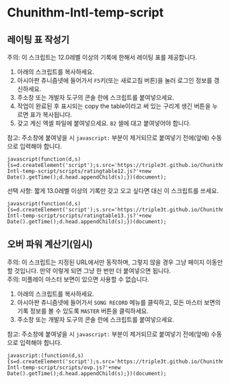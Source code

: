 # Chunithm-Intl-temp-script

## 레이팅 표 작성기
주의: 이 스크립트는 12.0레벨 이상의 기록에 한해서 레이팅 표를 제공합니다.  
1. 아래의 스크립트를 복사하세요.
2. 아시아판 츄니즘넷에 들어가서 `F5`키(또는 새로고침 버튼)을 눌러 로그인 정보를 갱신하세요.
3. 주소창 또는 개발자 도구의 콘솔 란에 스크립트를 붙여넣으세요.
4. 작업이 완료된 후 표시되는 copy the table이라고 써 있는 구리게 생긴 버튼을 누르면 표가 복사됩니다.
5. 갖고 계신 엑셀 파일에 붙여넣으세요. `B2` 셀에 대고 붙여넣어야 합니다.

참고: 주소창에 붙여넣을 시 `javascript:` 부분이 제거되므로 붙여넣기 전에(앞에) 수동으로 입력해야 합니다.  
```
javascript(function(d,s){s=d.createElement('script');s.src='https://triple3t.github.io/Chunithm-Intl-temp-script/scripts/ratingtable12.js?'+new Date().getTime();d.head.appendChild(s);})(document);
```

선택 사항: 짧게 13.0레벨 이상의 기록만 갖고 오고 싶다면 대신 이 스크립트를 쓰세요.
```
javascript(function(d,s){s=d.createElement('script');s.src='https://triple3t.github.io/Chunithm-Intl-temp-script/scripts/ratingtable13.js?'+new Date().getTime();d.head.appendChild(s);})(document);
```

## 오버 파워 계산기(임시)
주의: 이 스크립트는 지정된 URL에서만 동작하며, 그렇지 않을 경우 그냥 페이지 이동만 할 것입니다.
만약 이렇게 되면 그냥 한 번만 더 붙여넣으면 됩니다.  
주의: 미플레이 마스터 보면이 있으면 사용할 수 없습니다.  
1. 아래의 스크립트를 복사하세요.
2. 아시아판 츄니즘넷에 들어가서 `SONG RECORD` 메뉴를 클릭하고, 모든 마스터 보면의 기록 정보를 볼 수 있도록 `MASTER` 버튼을 클릭하세요.
3. 주소창 또는 개발자 도구의 콘솔 란에 스크립트를 붙여넣으세요.

참고: 주소창에 붙여넣을 시 `javascript:` 부분이 제거되므로 붙여넣기 전에(앞에) 수동으로 입력해야 합니다.  
```
javascript:(function(d,s){s=d.createElement('script');s.src='https://triple3t.github.io/Chunithm-Intl-temp-script/scripts/ovp.js?'+new Date().getTime();d.head.appendChild(s);})(document);
```

